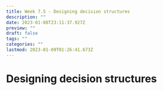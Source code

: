 ```yaml
---
title: Week 7.5 - Designing decision structures
description: ""
date: 2023-01-08T23:11:37.927Z
preview: ""
draft: false
tags: ""
categories: ""
lastmod: 2023-01-09T01:26:41.673Z
---
```

# Designing decision structures